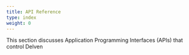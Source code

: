```yaml
---
title: API Reference
type: index
weight: 0
---
```



This section discusses Application Programming Interfaces (APIs) that control Delven